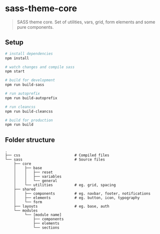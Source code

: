 # sass-theme-core

> SASS theme core. Set of utilities, vars, grid, form elements and some pure components.

## Setup

```bash
# install dependencies
npm install

# watch changes and compile sass
npm start

# build for development
npm run build-sass

# run autoprefix
npm run build-autoprefix

# run cleancss
npm run build-cleancss

# build for production
npm run build
```

## Folder structure

    .
    ├── css                         # Compiled files
    └── sass                        # Source files
        ├── core
        │    ├── base
        │    │   ├── reset
        │    │   ├── variables
        │    │   └── general
        │    └── utilities          # eg. grid, spacing
        ├── shared
        │    ├── components         # eg. navbar, footer, notifications
        │    ├── elements           # eg. button, icon, typography
        │    └── form
        ├── layouts                 # eg. base, auth
        └── modules
             └── [module name]
                 ├── components
                 ├── elements
                 └── sections
